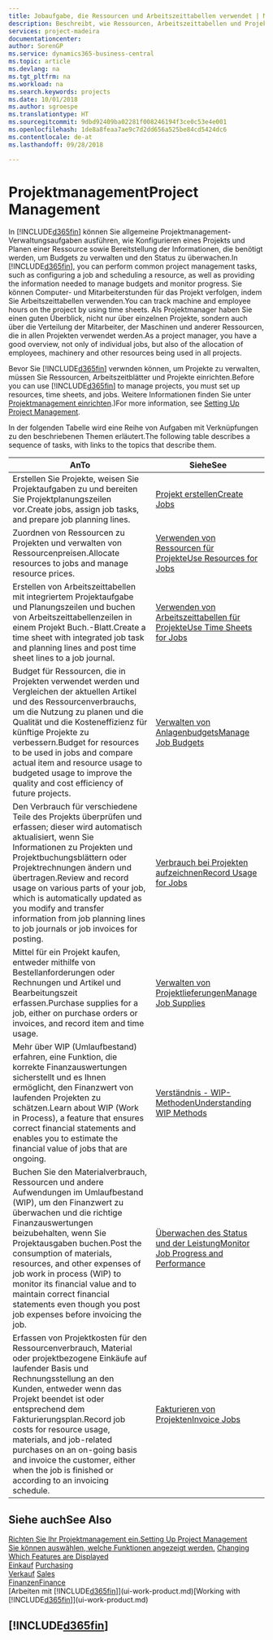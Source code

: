 ```yaml
---
title: Jobaufgabe, die Ressourcen und Arbeitszeittabellen verwendet | Microsoft Docs
description: Beschreibt, wie Ressourcen, Arbeitszeittabellen und Projekte genutzt werden, um Projekte zu verwalten.
services: project-madeira
documentationcenter: 
author: SorenGP
ms.service: dynamics365-business-central
ms.topic: article
ms.devlang: na
ms.tgt_pltfrm: na
ms.workload: na
ms.search.keywords: projects
ms.date: 10/01/2018
ms.author: sgroespe
ms.translationtype: HT
ms.sourcegitcommit: 9dbd92409ba02281f008246194f3ce0c53e4e001
ms.openlocfilehash: 1de8a8feaa7ae9c7d2dd656a525be84cd5424dc6
ms.contentlocale: de-at
ms.lasthandoff: 09/28/2018

---
```

# <a name="project-management"></a><span data-ttu-id="575f0-103">Projektmanagement</span><span class="sxs-lookup"><span data-stu-id="575f0-103">Project Management</span></span>
<span data-ttu-id="575f0-104">In [!INCLUDE[d365fin](includes/d365fin_md.md)] können Sie allgemeine Projektmanagement-Verwaltungsaufgaben ausführen, wie Konfigurieren eines Projekts und Planen einer Ressource sowie Bereitstellung der Informationen, die benötigt werden, um Budgets zu verwalten und den Status zu überwachen.</span><span class="sxs-lookup"><span data-stu-id="575f0-104">In [!INCLUDE[d365fin](includes/d365fin_md.md)], you can perform common project management tasks, such as configuring a job and scheduling a resource, as well as providing the information needed to manage budgets and monitor progress.</span></span> <span data-ttu-id="575f0-105">Sie können Computer- und Mitarbeiterstunden für das Projekt verfolgen, indem Sie Arbeitszeittabellen verwenden.</span><span class="sxs-lookup"><span data-stu-id="575f0-105">You can track machine and employee hours on the project by using time sheets.</span></span> <span data-ttu-id="575f0-106">Als Projektmanager haben Sie einen guten Überblick, nicht nur über einzelnen Projekte, sondern auch über die Verteilung der Mitarbeiter, der Maschinen und anderer Ressourcen, die in allen Projekten verwendet werden.</span><span class="sxs-lookup"><span data-stu-id="575f0-106">As a project manager, you have a good overview, not only of individual jobs, but also of the allocation of employees, machinery and other resources being used in all projects.</span></span>

<span data-ttu-id="575f0-107">Bevor Sie [!INCLUDE[d365fin](includes/d365fin_md.md)] verwnden können, um Projekte zu verwalten, müssen Sie Ressourcen, Arbeitszeitblätter und Projekte einrichten.</span><span class="sxs-lookup"><span data-stu-id="575f0-107">Before you can use [!INCLUDE[d365fin](includes/d365fin_md.md)] to manage projects, you must set up resources, time sheets, and jobs.</span></span> <span data-ttu-id="575f0-108">Weitere Informationen finden Sie unter [Projektmanagement einrichten](projects-setup-projects.md).)</span><span class="sxs-lookup"><span data-stu-id="575f0-108">For more information, see [Setting Up Project Management](projects-setup-projects.md).</span></span>  

<span data-ttu-id="575f0-109">In der folgenden Tabelle wird eine Reihe von Aufgaben mit Verknüpfungen zu den beschriebenen Themen erläutert.</span><span class="sxs-lookup"><span data-stu-id="575f0-109">The following table describes a sequence of tasks, with links to the topics that describe them.</span></span>

| <span data-ttu-id="575f0-110">An</span><span class="sxs-lookup"><span data-stu-id="575f0-110">To</span></span> | <span data-ttu-id="575f0-111">Siehe</span><span class="sxs-lookup"><span data-stu-id="575f0-111">See</span></span> |
| --- | --- |
| <span data-ttu-id="575f0-112">Erstellen Sie Projekte, weisen Sie Projektaufgaben zu und bereiten Sie Projektplanungszeilen vor.</span><span class="sxs-lookup"><span data-stu-id="575f0-112">Create jobs, assign job tasks, and prepare job planning lines.</span></span> |[<span data-ttu-id="575f0-113">Projekt erstellen</span><span class="sxs-lookup"><span data-stu-id="575f0-113">Create Jobs</span></span>](projects-how-create-jobs.md) |
| <span data-ttu-id="575f0-114">Zuordnen von Ressourcen zu Projekten und verwalten von Ressourcenpreisen.</span><span class="sxs-lookup"><span data-stu-id="575f0-114">Allocate resources to jobs and manage resource prices.</span></span> |[<span data-ttu-id="575f0-115">Verwenden von Ressourcen für Projekte</span><span class="sxs-lookup"><span data-stu-id="575f0-115">Use Resources for Jobs</span></span>](projects-how-use-resources.md) |
| <span data-ttu-id="575f0-116">Erstellen von Arbeitszeittabellen mit integriertem Projektaufgabe und Planungszeilen und buchen von Arbeitszeittabellenzeilen in einem Projekt Buch.-Blatt.</span><span class="sxs-lookup"><span data-stu-id="575f0-116">Create a time sheet with integrated job task and planning lines and post time sheet lines to a job journal.</span></span> |[<span data-ttu-id="575f0-117">Verwenden von Arbeitszeittabellen für Projekte</span><span class="sxs-lookup"><span data-stu-id="575f0-117">Use Time Sheets for Jobs</span></span>](projects-how-use-time-sheets.md) |
| <span data-ttu-id="575f0-118">Budget für Ressourcen, die in Projekten verwendet werden und Vergleichen der aktuellen Artikel und des Ressourcenverbrauchs, um die Nutzung zu planen und die Qualität und die Kosteneffizienz für künftige Projekte zu verbessern.</span><span class="sxs-lookup"><span data-stu-id="575f0-118">Budget for resources to be used in jobs and compare actual item and resource usage to budgeted usage to improve the quality and cost efficiency of future projects.</span></span> |[<span data-ttu-id="575f0-119">Verwalten von Anlagenbudgets</span><span class="sxs-lookup"><span data-stu-id="575f0-119">Manage Job Budgets</span></span>](projects-how-manage-budgets.md) |
| <span data-ttu-id="575f0-120">Den Verbrauch für verschiedene Teile des Projekts überprüfen und erfassen; dieser wird automatisch aktualisiert, wenn Sie Informationen zu Projekten und Projektbuchungsblättern oder Projektrechnungen ändern und übertragen.</span><span class="sxs-lookup"><span data-stu-id="575f0-120">Review and record usage on various parts of your job, which is automatically updated as you modify and transfer information from job planning lines to job journals or job invoices for posting.</span></span> |[<span data-ttu-id="575f0-121">Verbrauch bei Projekten aufzeichnen</span><span class="sxs-lookup"><span data-stu-id="575f0-121">Record Usage for Jobs</span></span>](projects-how-record-job-usage.md) |
| <span data-ttu-id="575f0-122">Mittel für ein Projekt kaufen, entweder mithilfe von Bestellanforderungen oder Rechnungen und Artikel und Bearbeitungszeit erfassen.</span><span class="sxs-lookup"><span data-stu-id="575f0-122">Purchase supplies for a job, either on purchase orders or invoices, and record item and time usage.</span></span> |[<span data-ttu-id="575f0-123">Verwalten von Projektlieferungen</span><span class="sxs-lookup"><span data-stu-id="575f0-123">Manage Job Supplies</span></span>](projects-how-manage-project-supplies.md) |
| <span data-ttu-id="575f0-124">Mehr über WIP (Umlaufbestand) erfahren, eine Funktion, die korrekte Finanzauswertungen sicherstellt und es Ihnen ermöglicht, den Finanzwert von laufenden Projekten zu schätzen.</span><span class="sxs-lookup"><span data-stu-id="575f0-124">Learn about WIP (Work in Process), a feature that ensures correct financial statements and enables you to estimate the financial value of jobs that are ongoing.</span></span> |[<span data-ttu-id="575f0-125">Verständnis - WIP-Methoden</span><span class="sxs-lookup"><span data-stu-id="575f0-125">Understanding WIP Methods</span></span>](projects-understanding-wip.md) |
| <span data-ttu-id="575f0-126">Buchen Sie den Materialverbrauch, Ressourcen und andere Aufwendungen im Umlaufbestand (WIP), um den Finanzwert zu überwachen und die richtige Finanzauswertungen beizubehalten, wenn Sie Projektausgaben buchen.</span><span class="sxs-lookup"><span data-stu-id="575f0-126">Post the consumption of materials, resources, and other expenses of job work in process (WIP) to monitor its financial value and to maintain correct financial statements even though you post job expenses before invoicing the job.</span></span> |[<span data-ttu-id="575f0-127">Überwachen des Status und der Leistung</span><span class="sxs-lookup"><span data-stu-id="575f0-127">Monitor Job Progress and Performance</span></span>](projects-how-monitor-progress-performance.md) |
| <span data-ttu-id="575f0-128">Erfassen von Projektkosten für den Ressourcenverbrauch, Material oder projektbezogene Einkäufe auf laufender Basis und Rechnungsstellung an den Kunden, entweder wenn das Projekt beendet ist oder entsprechend dem Fakturierungsplan.</span><span class="sxs-lookup"><span data-stu-id="575f0-128">Record job costs for resource usage, materials, and job-related purchases on an on-going basis and invoice the customer, either when the job is finished or according to an invoicing schedule.</span></span> |[<span data-ttu-id="575f0-129">Fakturieren von Projekten</span><span class="sxs-lookup"><span data-stu-id="575f0-129">Invoice Jobs</span></span>](projects-how-invoice-jobs.md) |

## <a name="see-also"></a><span data-ttu-id="575f0-130">Siehe auch</span><span class="sxs-lookup"><span data-stu-id="575f0-130">See Also</span></span>
[<span data-ttu-id="575f0-131">Richten Sie Ihr Projektmanagement ein.</span><span class="sxs-lookup"><span data-stu-id="575f0-131">Setting Up Project Management</span></span>](projects-setup-projects.md)  
<span data-ttu-id="575f0-132">[Sie können auswählen, welche Funktionen angezeigt werden.](ui-experiences.md)    </span><span class="sxs-lookup"><span data-stu-id="575f0-132">[Changing Which Features are Displayed](ui-experiences.md)    </span></span>  
<span data-ttu-id="575f0-133">[Einkauf](purchasing-manage-purchasing.md)       </span><span class="sxs-lookup"><span data-stu-id="575f0-133">[Purchasing](purchasing-manage-purchasing.md)       </span></span>  
<span data-ttu-id="575f0-134">[Verkauf](sales-manage-sales.md)  </span><span class="sxs-lookup"><span data-stu-id="575f0-134">[Sales](sales-manage-sales.md)  </span></span>  
[<span data-ttu-id="575f0-135">Finanzen</span><span class="sxs-lookup"><span data-stu-id="575f0-135">Finance</span></span>](finance.md)  
<span data-ttu-id="575f0-136">[Arbeiten mit [!INCLUDE[d365fin](includes/d365fin_md.md)]](ui-work-product.md)</span><span class="sxs-lookup"><span data-stu-id="575f0-136">[Working with [!INCLUDE[d365fin](includes/d365fin_md.md)]](ui-work-product.md)</span></span>  

## [!INCLUDE[d365fin](includes/free_trial_md.md)]  
 

